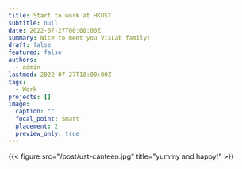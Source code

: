 ```yaml
---
title: Start to work at HKUST
subtitle: null
date: 2022-07-27T00:00:00Z
summary: Nice to meet you VisLab family!
draft: false
featured: false
authors:
  - admin
lastmod: 2022-07-27T10:00:00Z
tags:
  - Work
projects: []
image:
  caption: ""
  focal_point: Smart
  placement: 2
  preview_only: true
---
```

{{< figure src="/post/ust-canteen.jpg" title="yummy and happy!" >}}


<!-- 
## Overview

Are you David? -->


